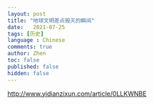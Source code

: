 ```yaml
---
layout: post
title: "地球文明差点毁灭的瞬间"
date:   2021-07-25
tags: [历史]
language : Chinese
comments: true
author: Zhen
toc: false
published: false
hidden: false
---
```

http://www.yidianzixun.com/article/0LLKWNBE
<!--stackedit_data:
eyJoaXN0b3J5IjpbMTc0MTMyMDc5MF19
-->